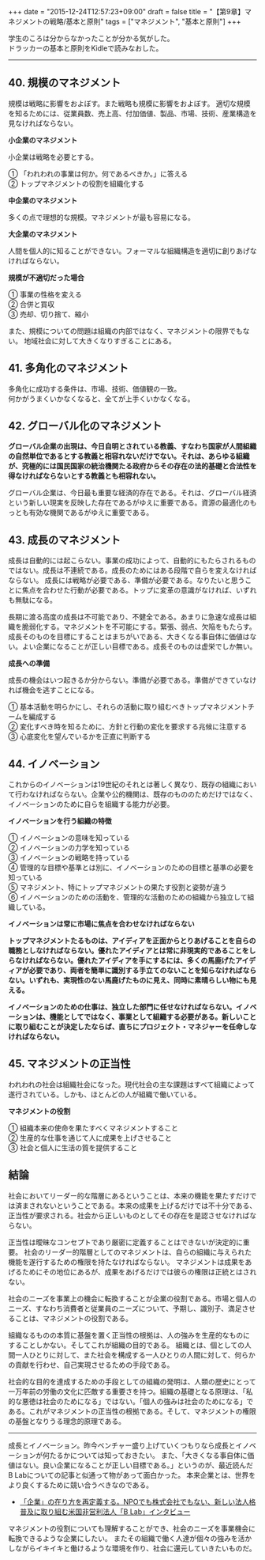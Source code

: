 +++
date = "2015-12-24T12:57:23+09:00"
draft = false
title = "【第9章】マネジメントの戦略/基本と原則"
tags = ["マネジメント", "基本と原則"]
+++

学生のころは分からなかったことが分かる気がした。  
ドラッカーの基本と原則をKidleで読みなおした。  

<hr>

## 40. 規模のマネジメント

規模は戦略に影響をおよぼす。また戦略も規模に影響をおよぼす。
適切な規模を知るためには、従業員数、売上高、付加価値、製品、市場、技術、産業構造を見なければならない。

**小企業のマネジメント**

小企業は戦略を必要とする。

① 「われわれの事業は何か。何であるべきか。」に答える  
② トップマネジメントの役割を組織化する

**中企業のマネジメント**

多くの点で理想的な規模。マネジメントが最も容易になる。

**大企業のマネジメント**

人間を個人的に知ることができない。フォーマルな組織構造を適切に創りあげなければならない。

**規模が不適切だった場合**

① 事業の性格を変える  
② 合併と買収  
③ 売却、切り捨て、縮小

また、規模についての問題は組織の内部ではなく、マネジメントの限界でもない。
地域社会に対して大きくなりすぎることにある。

## 41. 多角化のマネジメント

多角化に成功する条件は、市場、技術、価値観の一致。  
何かがうまくいかなくなると、全てが上手くいかなくなる。

## 42. グローバル化のマネジメント

**グローバル企業の出現は、今日自明とされている教義、すなわち国家が人間組織の自然単位であるとする教義と相容れないだけでない。それは、あらゆる組織が、究極的には国民国家の統治機関たる政府からその存在の法的基礎と合法性を得なければならないとする教義とも相容れない。**

グローバル企業は、今日最も重要な経済的存在である。それは、グローバル経済という新しい現実を反映した存在であるがゆえに重要である。資源の最適化のもっとも有効な機関であるがゆえに重要である。

## 43. 成長のマネジメント

成長は自動的には起こらない。事業の成功によって、自動的にもたらされるものではない。成長は不連続である。成長のためにはある段階で自らを変えなければならない。
成長には戦略が必要である、準備が必要である。なりたいと思うことに焦点を合わせた行動が必要である。トップに変革の意識がなければ、いずれも無駄になる。

長期に渡る高度の成長は不可能であり、不健全である。あまりに急速な成長は組織を脆弱化する。マネジメントを不可能にする。緊張、弱点、欠陥をもたらす。
成長そのものを目標にすることはまちがいである、大きくなる事自体に価値はない。よい企業になることが正しい目標である。成長そのものは虚栄でしか無い。

**成長への準備**

成長の機会はいつ起きるか分からない。準備が必要である。準備ができていなければ機会を逃すことになる。

① 基本活動を明らかにし、それらの活動に取り組むべきトップマネジメントチームを編成する  
② 変化すべき時を知るために、方針と行動の変化を要求する兆候に注意する  
③ 心底変化を望んでいるかを正直に判断する

## 44. イノベーション

これからのイノベーションは19世紀のそれとは著しく異なり、既存の組織において行わなければならない。企業や公的機関は、既存のもののためだけではなく、イノベーションのために自らを組織する能力が必要。


**イノベーションを行う組織の特徴**

① イノベーションの意味を知っている  
② イノベーションの力学を知っている  
③ イノベーションの戦略を持っている  
④ 管理的な目標や基準とは別に、イノベーションのための目標と基準の必要を知っている  
⑤ マネジメント、特にトップマネジメントの果たす役割と姿勢が違う  
⑥ イノベーションのための活動を、管理的な活動のための組織から独立して組織している。

**イノベーションは常に市場に焦点を合わせなければならない**

**トップマネジメントたるものは、アイディアを正面からとりあげることを自らの職務としなければならない。優れたアイディアとは常に非現実的であることをしらなければならない。優れたアイディアを手にするには、多くの馬鹿げたアイディアが必要であり、両者を簡単に識別する手立てのないことを知らなければならない。いずれも、実現性のない馬鹿げたものに見え、同時に素晴らしい物にも見える。**

**イノベーションのための仕事は、独立した部門に任せなければならない。イノベーションは、機能としてではなく、事業として組織する必要がある。新しいことに取り組むことが決定したならば、直ちにプロジェクト・マネジャーを任命しなければならない。**

## 45. マネジメントの正当性

われわれの社会は組織社会になった。現代社会の主な課題はすべて組織によって遂行されている。しかも、ほとんどの人が組織で働いている。

**マネジメントの役割**

① 組織本来の使命を果たすべくマネジメントすること  
② 生産的な仕事を通じて人に成果を上げさせること  
③ 社会と個人に生活の質を提供すること

## 結論

社会においてリーダー的な階層にあるということは、本来の機能を果たすだけでは済まされないということである。本来の成果を上げるだけでは不十分である、正当性が要求される。社会から正しいものとしてその存在を是認させなければならない。

正当性は曖昧なコンセプトであり厳密に定義することはできないが決定的に重要。
社会のリーダー的階層としてのマネジメントは、自らの組織に与えられた機能を遂行するための権限を持たなければならない。
マネジメントは成果をあげるためにその地位にあるが、成果をあげるだけでは彼らの権限は正統とはされない。

社会のニーズを事業上の機会に転換することが企業の役割である。市場と個人のニーズ、すなわち消費者と従業員のニーズについて、予期し、識別子、満足させることは、マネジメントの役割である。

組織なるものの本質に基盤を置く正当性の根拠は、人の強みを生産的なものにすることしかない。そしてこれが組織の目的である。
組織とは、個としての人間一人ひとりに対して、また社会を構成する一人ひとりの人間に対して、何らかの貢献を行わせ、自己実現させるための手段である。

社会的な目的を達成するための手段としての組織の発明は、人類の歴史にとって一万年前の労働の文化に匹敵する重要さを持つ。組織の基礎となる原理は、「私的な悪徳は社会のためになる」ではない。「個人の強みは社会のためになる」である。これがマネジメントの正当性の根拠である。そして、マネジメントの権限の基盤となりうる理念的原理である。

<hr>

成長とイノベーション。昨今ベンチャー盛り上げていくつもりなら成長とイノベーションが何たるかについては知っておきたい。
また、「大きくなる事自体に価値はない。良い企業になることが正しい目標である。」というのが、最近読んだB Labについての記事と似通って物があって面白かった。
本来企業とは、世界をより良くするために競い合うべきなのである。

- [「企業」の在り方を再定義する。NPOでも株式会社でもない、新しい法人格普及に取り組む米国非営利法人「B Lab」インタビュー](http://greenz.jp/2015/12/20/b-lab/)

マネジメントの役割についても理解することができ、社会のニーズを事業機会に転換できるような企業にしたい。
またその組織で働く人達が個々の強みを活かしながらイキイキと働けるような環境を作り、社会に還元していきたいものだ。
